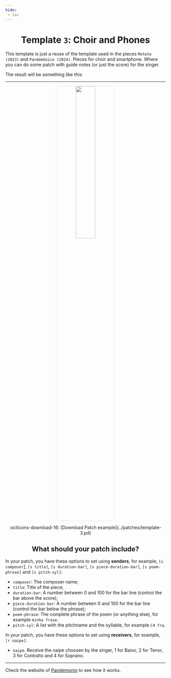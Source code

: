 ```yaml
---
hide:
 - toc
---
```


# <h1 align="center">Template <code>3</code>: Choir and Phones</h1>


This template is just a reuse of the template used in the pieces `Moteto (2023)` and `Pandemônico (2024)`. Pieces for choir and smartphone. Where you can do some patch with guide notes (or just the score) for the singer.

The result will be something like this:

---

<p align="center">
  <img src="../assets/choir.jpeg" width="35%" style="border-radius: 10px; box-shadow: 0 0 10px rgba(0, 0, 0, 0.1); cursor: pointer;" onclick="window.open('https://charlesneimog.github.io/Pandemonio/', '_blank');">
</p>

<p align="center" markdown>
    :octicons-download-16: [Download Patch example](../patches/template-3.pd)
</p>

## <h2 align="center">What should your patch include?</h2>

In your patch, you have these options to set using **senders**, for example, `[s composer`], `[s title]`, `[s duration-bar]`, `[s piece-duration-bar]`, `[s poem-phrase]` and `[s pitch-syl]`:

- `composer`: The composer name;
- `title`: Title of the piece;
- `duration-bar`: A number between 0 and 100 for the bar line (control the bar above the score);
- `piece-duration-bar`: A number between 0 and 100 for the bar line (control the bar below the phrase);
- `poem-phrase`: The complete phrase of the poem (or anything else), for example `minha frase`.
- `pitch-syl`: A list with the pitchname and the syllable, for example `C4 fra`.

In your patch, you have these options to set using **receivers**, for example, `[r naipe]`:

- `naipe`. Receive the naipe choosen by the singer, 1 for Baixo, 2 for Tenor, 3 for Contralto and 4 for Soprano.

--- 
Check the website of [Pandemonio](https://charlesneimog.github.io/Pandemonio/WebPatch/index.html) to see how it works.
